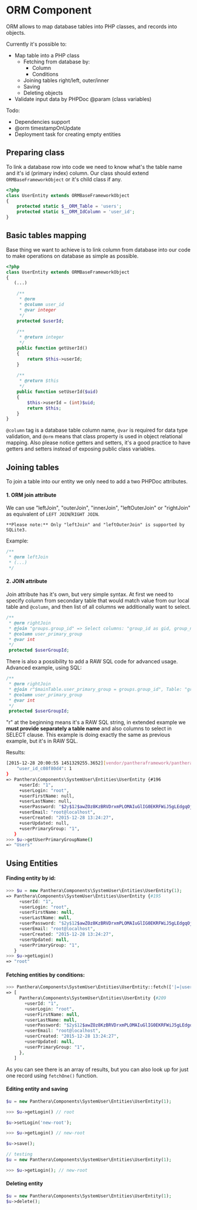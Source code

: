 ORM Component
=============

ORM allows to map database tables into PHP classes, and records into objects.

Currently it's possible to:
- Map table into a PHP class
  - Fetching from database by:
    - Column
    - Conditions
  - Joining tables right/left, outer/inner
  - Saving
  - Deleting objects
- Validate input data by PHPDoc @param (class variables)

Todo:
- Dependencies support
- @orm timestampOnUpdate
- Deployment task for creating empty entities

## Preparing class

To link a database row into code we need to know what's the table name and it's id (primary index) column.
Our class should extend `ORMBaseFrameworkObject` or it's child class if any.

```php
<?php
class UserEntity extends ORMBaseFrameworkObject
{
    protected static $__ORM_Table = 'users';
    protected static $__ORM_IdColumn = 'user_id';
}
```


## Basic tables mapping

Base thing we want to achieve is to link column from database into our code to make operations on database as simple as possible.

```php
<?php
class UserEntity extends ORMBaseFrameworkObject
{
   (...)

    /**
     * @orm
     * @column user_id
     * @var integer
     */
    protected $userId;
    
    /**
     * @return integer
     */
    public function getUserId()
    {
        return $this->userId;
    }
    
    /**
     * @return $this
     */
    public function setUserId($uid)
    {
        $this->userId = (int)$uid;
        return $this;
    }
}
```

`@column` tag is a database table column name, `@var` is required for data type validation, and `@orm` means that class property is used in object relational mapping.
Also please notice getters and setters, it's a good practice to have getters and setters instead of exposing public class variables.

## Joining tables

To join a table into our entity we only need to add a two PHPDoc attributes.

#### 1. ORM join attribute

We can use "leftJoin", "outerJoin", "innerJoin", "leftOuterJoin" or "rightJoin" as equivalent of `LEFT JOIN`/`RIGHT JOIN`.

`**Please note:** Only "leftJoin" and "leftOuterJoin" is supported by SQLite3.`

Example:
```php
/**
 * @orm leftJoin
 * (...)
 */
```

#### 2. JOIN attribute

Join attribute has it's own, but very simple syntax.
At first we need to specify column from secondary table that would match value from our local table and `@column`, and then list of all columns we additionally want to select.

```php
/**
 * @orm rightJoin
 * @join "groups.group_id" => Select columns: "group_id as gid, group_name"
 * @column user_primary_group
 * @var int
 */
 protected $userGroupId;
```

There is also a possibility to add a RAW SQL code for advanced usage.
Advanced example, using SQL:

```php
/**
 * @orm rightJoin
 * @join r"$mainTable.user_primary_group = groups.group_id", Table: "groups" => Select columns: "group_id as gid, group_name"
 * @column user_primary_group
 * @var int
 */
 protected $userGroupId;
```

"r" at the beginning means it's a RAW SQL string, in extended example we **must provide separately a table name**
and also columns to select in SELECT clause.
This example is doing exactly the same as previous example, but it's in RAW SQL.


Results:
```bash
[2015-12-28 20:00:55 1451329255.3652][vendor/pantheraframework/panthera/lib/Components/Orm/ORMBaseFrameworkObject.php:116]  Executing query: SELECT groups.group_id as gid, groups.group_name as group_name, s1.* FROM `users` as s1 LEFT OUTER JOIN groups ON ( groups.group_id = user_id) WHERE ( s1.user_id = :user_id_c08f80d4 ) ORDER BY s1.user_id ASC LIMIT 1 OFFSET 0 , data: {
    "user_id_c08f80d4": 1
} 
=> Panthera\Components\SystemUser\Entities\UserEntity {#196
     +userId: "1",
     +userLogin: "root",
     +userFirstName: null,
     +userLastName: null,
     +userPassword: "$2y$12$awZOz8KzBRVDrxmPLOMAIuGlIG0EKRFWiJ5gLEdgqOjm69rBdQigW",
     +userEmail: "root@localhost",
     +userCreated: "2015-12-28 13:24:27",
     +userUpdated: null,
     +userPrimaryGroup: "1",
   }
>>> $u->getUserPrimaryGroupName()
=> "Users"
```

## Using Entities

#### Finding entity by id:

```php
>>> $u = new Panthera\Components\SystemUser\Entities\UserEntity(1);
=> Panthera\Components\SystemUser\Entities\UserEntity {#195
     +userId: "1",
     +userLogin: "root",
     +userFirstName: null,
     +userLastName: null,
     +userPassword: "$2y$12$awZOz8KzBRVDrxmPLOMAIuGlIG0EKRFWiJ5gLEdgqOjm69rBdQigW",
     +userEmail: "root@localhost",
     +userCreated: "2015-12-28 13:24:27",
     +userUpdated: null,
     +userPrimaryGroup: "1",
   }
>>> $u->getLogin()
=> "root"
```

#### Fetching entities by conditions:

```php
>>> Panthera\Components\SystemUser\Entities\UserEntity::fetch(['|=|user_id' => 1])
=> [
     Panthera\Components\SystemUser\Entities\UserEntity {#209
       +userId: "1",
       +userLogin: "root",
       +userFirstName: null,
       +userLastName: null,
       +userPassword: "$2y$12$awZOz8KzBRVDrxmPLOMAIuGlIG0EKRFWiJ5gLEdgqOjm69rBdQigW",
       +userEmail: "root@localhost",
       +userCreated: "2015-12-28 13:24:27",
       +userUpdated: null,
       +userPrimaryGroup: "1",
     },
   ]
```

As you can see there is an array of results, but you can also look up for just one record using `fetchOne()` function.

#### Editing entity and saving

```php
$u = new Panthera\Components\SystemUser\Entities\UserEntity(1);

>>> $u->getLogin() // root

$u->setLogin('new-root');

>>> $u->getLogin() // new-root

$u->save();

// testing
$u = new Panthera\Components\SystemUser\Entities\UserEntity(1);

>>> $u->getLogin(); // new-root
```

#### Deleting entity
```php
$u = new Panthera\Components\SystemUser\Entities\UserEntity(1);
$u->delete();
```